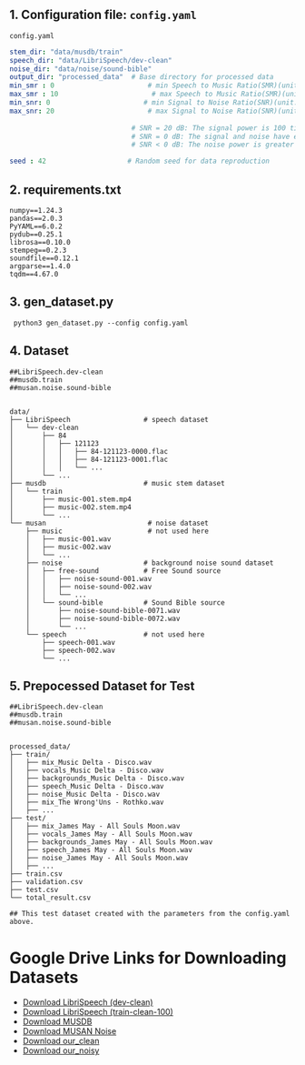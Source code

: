 ## 1. Configuration file: `config.yaml`

`config.yaml`

```yaml
stem_dir: "data/musdb/train"
speech_dir: "data/LibriSpeech/dev-clean"
noise_dir: "data/noise/sound-bible"
output_dir: "processed_data"  # Base directory for processed data
min_smr : 0                       # min Speech to Music Ratio(SMR)(unit: dB)
max_smr : 10                       # max Speech to Music Ratio(SMR)(unit: dB)
min_snr: 0                       # min Signal to Noise Ratio(SNR)(unit: dB)
max_snr: 20                       # max Signal to Noise Ratio(SNR)(unit: dB)
                              
                              # SNR = 20 dB: The signal power is 100 times greater than the noise power.
                              # SNR = 0 dB: The signal and noise have equal power.
                              # SNR < 0 dB: The noise power is greater than the signal power.

seed : 42                    # Random seed for data reproduction

```
## 2. requirements.txt

```
numpy==1.24.3
pandas==2.0.3
PyYAML==6.0.2
pydub==0.25.1
librosa==0.10.0
stempeg==0.2.3
soundfile==0.12.1
argparse==1.4.0
tqdm==4.67.0
```
## 3. gen_dataset.py

```
 python3 gen_dataset.py --config config.yaml
```

## 4. Dataset

```
##LibriSpeech.dev-clean
##musdb.train
##musan.noise.sound-bible


data/
├── LibriSpeech                  # speech dataset
│   └── dev-clean
│       ├── 84
│       │   ├── 121123
│       │   │   ├── 84-121123-0000.flac
│       │   │   ├── 84-121123-0001.flac
│       │   │   └── ...
│       └── ...
├── musdb                        # music stem dataset
│   └── train
│       ├── music-001.stem.mp4
│       ├── music-002.stem.mp4
│       └── ...
└── musan                         # noise dataset
    ├── music                     # not used here
    │   ├── music-001.wav
    │   ├── music-002.wav
    │   └── ...
    ├── noise                    # background noise sound dataset
    │   ├── free-sound           # Free Sound source
    │   │   ├── noise-sound-001.wav
    │   │   ├── noise-sound-002.wav
    │   │   └── ...
    │   └── sound-bible          # Sound Bible source
    │       ├── noise-sound-bible-0071.wav
    │       ├── noise-sound-bible-0072.wav
    │       └── ...
    └── speech                   # not used here
        ├── speech-001.wav
        ├── speech-002.wav
        └── ...
```

## 5. Prepocessed Dataset for Test

```
##LibriSpeech.dev-clean
##musdb.train
##musan.noise.sound-bible


processed_data/
├── train/
│   ├── mix_Music Delta - Disco.wav
│   ├── vocals_Music Delta - Disco.wav
│   ├── backgrounds_Music Delta - Disco.wav
│   ├── speech_Music Delta - Disco.wav
│   ├── noise_Music Delta - Disco.wav
│   ├── mix_The Wrong'Uns - Rothko.wav
│   ├── ...
├── test/
│   ├── mix_James May - All Souls Moon.wav
│   ├── vocals_James May - All Souls Moon.wav
│   ├── backgrounds_James May - All Souls Moon.wav
│   ├── speech_James May - All Souls Moon.wav
│   ├── noise_James May - All Souls Moon.wav
│   ├── ...
├── train.csv
├── validation.csv
├── test.csv
└── total_result.csv

## This test dataset created with the parameters from the config.yaml above.

```

# Google Drive Links for Downloading Datasets

- [Download LibriSpeech (dev-clean)](https://drive.google.com/file/d/1pbecU-SD_o2lyCMafsSM4SFQ9lWkfHzB/view?usp=drive_link)
- [Download LibriSpeech (train-clean-100)](https://drive.google.com/file/d/1HBw50T374ECaWX6XYTY7S1g4SpDj_U91/view?usp=drive_link)
- [Download MUSDB](https://drive.google.com/file/d/15QMdtI17JFjKzPLIVEMZDBJMJef7PJsx/view?usp=drive_link)
- [Download MUSAN Noise](https://drive.google.com/file/d/1r-rqnSzligtNrYloBX4hCl7lkCR12ZQ1/view?usp=sharing)
- [Download our_clean](https://drive.google.com/file/d/13M2kD3vAcbUQqSJ2vW23T2uydqC5z2XJ/view?usp=drive_link)
- [Download our_noisy](https://drive.google.com/file/d/1SBT6yinxwSKt9vEi_RP5MN_0NZxBVgmY/view?usp=drive_link)





